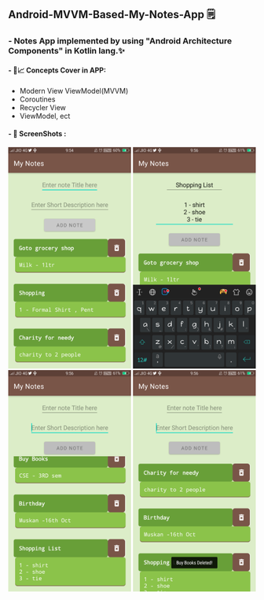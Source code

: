 ## Android-MVVM-Based-My-Notes-App 🗒️
### - Notes App implemented by using "Android Architecture Components" in Kotlin lang.✨
#### - 👦📈 Concepts Cover in APP:
- Modern View ViewModel(MVVM)
- Coroutines
- Recycler View 
- ViewModel, ect

#### - 📱 ScreenShots : 
<div align="center">
<img src="/screenshots/Screenshot_2021-09-28-21-54-42-65.png?raw=true" alt="Initial Look" width="250" height="450">  <img src="/screenshots/Screenshot_2021-09-28-21-56-13-95.png?raw=true" alt="Initial Look" width="250" height="450">  <img src="/screenshots/Screenshot_2021-09-28-21-56-20-92.png?raw=true" alt="Initial Look" width="250" height="450">     
<img src="/screenshots/Screenshot_2021-09-28-21-56-56-73.png?raw=true" alt="Initial Look" width="250" height="450">
 </div>
